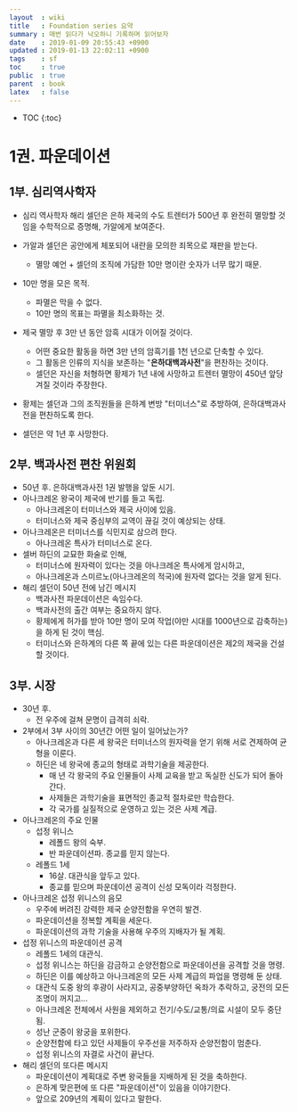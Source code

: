 ```yaml
---
layout  : wiki
title   : Foundation series 요약
summary : 매번 읽다가 낙오하니 기록하며 읽어보자
date    : 2019-01-09 20:55:43 +0900
updated : 2019-01-13 22:02:11 +0900
tags    : sf
toc     : true
public  : true
parent  : book
latex   : false
---
```

* TOC
{:toc}

# 1권. 파운데이션
## 1부. 심리역사학자

* 심리 역사학자 해리 셀던은 은하 제국의 수도 트렌터가 500년 후 완전히 멸망할 것임을 수학적으로 증명해, 가알에게 보여준다.
* 가알과 셀던은 공안에게 체포되어 내란을 모의한 죄목으로 재판을 받는다.
    * 멸망 예언 + 셀던의 조직에 가담한 10만 명이란 숫자가 너무 많기 때문.
* 10만 명을 모은 목적.
    * 파멸은 막을 수 없다.
    * 10만 명의 목표는 파멸을 최소화하는 것.

* 제국 멸망 후 3만 년 동안 암흑 시대가 이어질 것이다.
    * 어떤 중요한 활동을 하면 3만 년의 암흑기를 1천 년으로 단축할 수 있다.
    * 그 활동은 인류의 지식을 보존하는 "**은하대백과사전**"을 편찬하는 것이다.
    * 셀던은 자신을 처형하면 황제가 1년 내에 사망하고 트렌터 멸망이 450년 앞당겨질 것이라 주장한다.
* 황제는 셀던과 그의 조직원들을 은하계 변방 "터미너스"로 추방하여, 은하대백과사전을 편찬하도록 한다.
* 셀던은 약 1년 후 사망한다.

## 2부. 백과사전 편찬 위원회

* 50년 후. 은하대백과사전 1권 발행을 앞둔 시기.
* 아나크레온 왕국이 제국에 반기를 들고 독립.
    * 아나크레온이 터미너스와 제국 사이에 있음.
    * 터미너스와 제국 중심부의 교역이 끊길 것이 예상되는 상태.
* 아나크레온은 터미너스를 식민지로 삼으려 한다.
    * 아나크레온 특사가 터미너스로 온다.
* 셀버 하딘의 교묘한 화술로 인해,
    * 터미너스에 원자력이 있다는 것을 아나크레온 특사에게 암시하고,
    * 아나크레온과 스미르노(아나크레온의 적국)에 원자력 없다는 것을 알게 된다.
* 해리 셀던이 50년 전에 남긴 메시지
    * 백과사전 파운데이션은 속임수다.
    * 백과사전의 출간 여부는 중요하지 않다.
    * 황제에게 허가를 받아 10만 명이 모여 작업(야만 시대를 1000년으로 감축하는)을 하게 된 것이 핵심.
    * 터미너스와 은하계의 다른 쪽 끝에 있는 다른 파운데이션은 제2의 제국을 건설할 것이다.

## 3부. 시장

* 30년 후.
    * 전 우주에 걸쳐 문명이 급격히 쇠락.
* 2부에서 3부 사이의 30년간 어떤 일이 일어났는가?
    * 아나크레온과 다른 세 왕국은 터미너스의 원자력을 얻기 위해 서로 견제하여 균형을 이룬다.
    * 하딘은 네 왕국에 종교의 형태로 과학기술을 제공한다.
        * 매 년 각 왕국의 주요 인물들이 사제 교육을 받고 독실한 신도가 되어 돌아간다.
        * 사제들은 과학기술을 표면적인 종교적 절차로만 학습한다.
        * 각 국가를 실질적으로 운영하고 있는 것은 사제 계급.
* 아나크레온의 주요 인물
    * 섭정 위니스
        * 레폴드 왕의 숙부.
        * 반 파운데이션파. 종교를 믿지 않는다.
    * 레폴드 1세
        * 16살. 대관식을 앞두고 있다.
        * 종교를 믿으며 파운데이션 공격이 신성 모독이라 걱정한다.
* 아나크레온 섭정 위니스의 음모
    * 우주에 버려진 강력한 제국 순양전함을 우연히 발견.
    * 파운데이션을 정복할 계획을 세운다.
    * 파운데이션의 과학 기술을 사용해 우주의 지배자가 될 계획.
* 섭정 위니스의 파운데이션 공격
    * 레폴드 1세의 대관식.
    * 섭정 위니스는 하딘을 감금하고 순양전함으로 파운데이션을 공격할 것을 명령.
    * 하딘은 이를 예상하고 아나크레온의 모든 사제 계급의 파업을 명령해 둔 상태.
    * 대관식 도중 왕의 후광이 사라지고, 공중부양하던 옥좌가 추락하고, 궁전의 모든 조명이 꺼지고...
    * 아나크레온 전체에서 사원을 제외하고 전기/수도/교통/의료 시설이 모두 중단됨.
    * 성난 군중이 왕궁을 포위한다.
    * 순양전함에 타고 있던 사제들이 우주선을 저주하자 순양전함이 멈춘다.
    * 섭정 위니스의 자결로 사건이 끝난다.
* 해리 셀던의 또다른 메시지
    * 파운데이션이 계획대로 주변 왕국들을 지배하게 된 것을 축하한다.
    * 은하계 맞은편에 또 다른 "파운데이션"이 있음을 이야기한다.
    * 앞으로 209년의 계획이 있다고 말한다.

